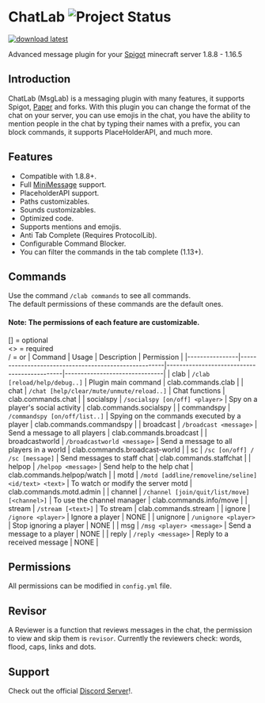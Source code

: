 # ChatLab ![Project Status](https://img.shields.io/github/workflow/status/BryanGamingDV/ChatLab/Maven%20Build/main) 

[![download latest](https://img.shields.io/badge/DOWNLOAD-LATEST-blue?style=for-the-badge&logo=appveyor)](https://www.spigotmc.org/resources/chatlab-1-8-1-16-chatformat-antitab-tags-chatmanager.84926/)

Advanced message plugin for your [Spigot](http://spigotmc.org/) minecraft server 1.8.8 - 1.16.5

## Introduction
ChatLab (MsgLab) is a messaging plugin with many features, it supports Spigot, [Paper](https://papermc.io/downloads) and forks. With this plugin you can change the format of the chat on your server, you can use emojis in the chat, you have the ability to mention people in the chat by typing their names with a prefix, you can block commands, it supports PlaceHolderAPI, and much more.
## Features
- Compatible with 1.8.8+. <br>
- Full [MiniMessage](https://docs.adventure.kyori.net/minimessage.html) support. <br>
- PlaceholderAPI support. <br>
- Paths customizables. <br>
- Sounds customizables. <br>
- Optimized code. <br>
- Supports mentions and emojis. <br>
- Anti Tab Complete (Requires ProtocolLib). <br>
- Configurable Command Blocker. <br>
- You can filter the commands in the tab complete (1.13+).
## Commands
Use the command `/clab commands` to see all commands. <br>
The default permissions of these commands are the default ones. <br>
#### Note:  The permissions of each feature are customizable.
[] = optional <br>
<> = required <br>
/ = or
|    Command     |                          Usage                       |                  Description                |           Permission          |
|----------------|------------------------------------------------------|---------------------------------------------|-------------------------------|
| clab   	       | `/clab [reload/help/debug..]`                        | Plugin main command                         | clab.commands.clab	          |
| chat   	       | `/chat [help/clear/mute/unmute/reload..]`            | Chat functions                              | clab.commands.chat	          |
| socialspy      | `/socialspy [on/off] <player>`                       | Spy on a player's social activity           | clab.commands.socialspy	      |
| commandspy     | `/commandspy [on/off/list..]`                        | Spying on the commands executed by a player | clab.commands.commandspy      |
| broadcast      | `/broadcast <message>`                               | Send a message to all players               | clab.commands.broadcast       |
| broadcastworld | `/broadcastworld <message>`                           | Send a message to all players in a world    | clab.commands.broadcast-world |
| sc             | `/sc [on/off] / /sc [message]`                       | Send messages to staff chat                 | clab.commands.staffchat       |
| helpop         | `/helpop <message>`                                  | Send help to the help chat                  | clab.commands.helpop/watch    |
| motd           | `/motd [addline/removeline/seline] <id/text> <text>` | To watch or modify the server motd          | clab.commands.motd.admin      |
| channel        | `/channel [join/quit/list/move] [<channel>]`         | To use the channel manager                  | clab.commands.info/move       |
| stream         | `/stream [<text>]`                                   | To stream                                   | clab.commands.stream          |
| ignore         | `/ignore <player>`                                   | Ignore a player                             | NONE                          |
| unignore       | `/unignore <player>`                                 | Stop ignoring a player                      | NONE                          |
| msg   	       | `/msg <player> <message>`                            | Send a message to a player                  | NONE	                        |
| reply   	     | `/reply <message>`                                   | Reply to a received message                 | NONE                          |
## Permissions
All permissions can be modified in `config.yml` file.
## Revisor
A Reviewer is a function that reviews messages in the chat, the permission to view and skip them is `revisor`. Currently the reviewers check: words, flood, caps, links and dots.
## Support
Check out the official [Discord Server](https://discord.gg/wpSh4Bf4Es)!.

